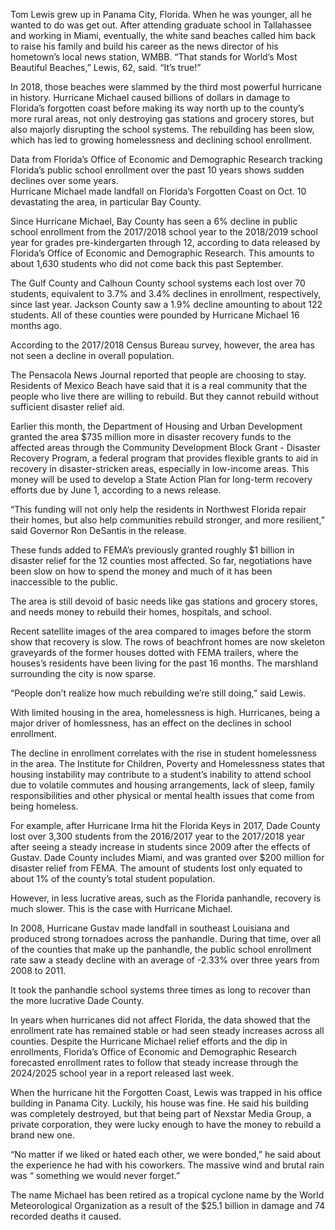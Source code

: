 Tom Lewis grew up in Panama City, Florida. When he was younger, all he wanted to do was get out. After attending graduate school in Tallahassee and working in Miami, eventually, the white sand beaches called him back to raise his family and build his career as the news director of his hometown’s local news station, WMBB. “That stands for World’s Most Beautiful Beaches,” Lewis, 62, said. “It’s true!”

In 2018, those beaches were slammed by the third most powerful hurricane in history. Hurricane Michael caused billions of dollars in damage to  Florida’s forgotten coast before making its way north up to the county’s more rural areas, not only destroying gas stations and grocery stores, but also majorly disrupting the school systems. The rebuilding has been slow, which has led to growing homelessness and declining school enrollment.

Data from Florida’s Office of Economic and Demographic Research tracking Florida’s public school enrollment over the past 10 years shows sudden declines over some years.  
Hurricane Michael made landfall on Florida’s Forgotten Coast on Oct. 10 devastating the area, in particular Bay County. 

Since Hurricane Michael, Bay County has seen a 6% decline in public school enrollment from the 2017/2018 school year to the 2018/2019 school year for grades pre-kindergarten through 12, according to data released by Florida’s Office of Economic and Demographic Research. This amounts to about 1,630 students who did not come back this past September. 

The Gulf County and Calhoun County school systems each lost over 70 students, equivalent to 3.7% and 3.4% declines in enrollment, respectively, since last year. Jackson County saw a 1.9% decline amounting to about 122 students. All of these counties were pounded by Hurricane Michael 16 months ago.

According to the 2017/2018 Census Bureau survey, however, the area has not seen a decline in overall population.

The Pensacola News Journal reported that people are choosing to stay. Residents of Mexico Beach have said that it is a real community that the people who live there are willing to rebuild. But they cannot rebuild without sufficient disaster relief aid.

Earlier this month, the Department of Housing and Urban Development granted the area $735 million more in disaster recovery funds to the affected areas through the Community Development Block Grant - Disaster Recovery Program, a federal program that provides flexible grants to aid in recovery in disaster-stricken areas, especially in low-income areas. This money will be used to develop a State Action Plan for long-term recovery efforts due by June 1, according to a news release. 

“This funding will not only help the residents in Northwest Florida repair their homes, but also help communities rebuild stronger, and more resilient,” said Governor Ron DeSantis in the release.

These funds added to FEMA’s previously granted roughly $1 billion in disaster relief for the 12 counties most affected. So far, negotiations have been slow on how to spend the money and much of it has been inaccessible to the public.

The area is still devoid of basic needs like gas stations and grocery stores, and needs money to rebuild their homes, hospitals, and school. 

Recent satellite images of the area compared to images before the storm show that recovery is slow. The rows of beachfront homes are now skeleton graveyards of the former houses dotted with FEMA trailers, where the houses’s residents have been living for the past 16 months. The marshland surrounding the city is now sparse.

“People don’t realize how much rebuilding we’re still doing,” said Lewis.

With limited housing in the area, homelessness is high. Hurricanes, being a major driver of homlessness, has an effect on the declines in school enrollment. 

The decline in enrollment correlates with the rise in student homelessness in the area. The Institute for Children, Poverty and Homelessness states that housing instability may contribute to a student’s inability to attend school due to volatile commutes and housing arrangements, lack of sleep, family responsibilities and other physical or mental health issues that come from being homeless.

For example, after Hurricane Irma hit the Florida Keys in 2017, Dade County lost over 3,300 students from the 2016/2017 year to the 2017/2018 year after seeing a steady increase in students since 2009 after the effects of Gustav. Dade County includes Miami, and was granted over $200 million for disaster relief from FEMA. The amount of students lost only equated to about 1% of the county’s total student population.

However, in less lucrative areas, such as the Florida panhandle, recovery is much slower. This is the case with Hurricane Michael.

In 2008, Hurricane Gustav made landfall in southeast Louisiana and produced strong tornadoes across the panhandle. During that time, over all of the counties that make up the panhandle, the public school enrollment rate saw a steady decline with an average of -2.33% over three years from 2008 to 2011. 

It took the panhandle school systems three times as long to recover than the more lucrative Dade County.

In years when hurricanes did not affect Florida, the data showed that the enrollment rate has remained stable or had seen steady increases across all counties. Despite the Hurricane Michael relief efforts and the dip in enrollments, Florida’s Office of Economic and Demographic Research forecasted enrollment rates to follow that steady increase through the 2024/2025 school year in a report released last week.

When the hurricane hit the Forgotten Coast, Lewis was trapped in his office building in Panama City. Luckily, his house was fine. He said his building was completely destroyed, but that being part of Nexstar Media Group, a private corporation, they were lucky enough to have the money to rebuild a brand new one. 

“No matter if we liked or hated each other, we were bonded,” he said about the experience he had with his coworkers. The massive wind and brutal rain was “ something we would never forget.”

The name Michael has been retired as a tropical cyclone name by the World Meteorological Organization as a result of the $25.1 billion in damage and 74 recorded deaths it caused.
